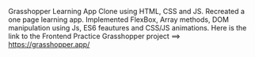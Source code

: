 Grasshopper Learning App Clone using HTML, CSS and JS.
Recreated a one page learning app. Implemented FlexBox, Array methods, DOM manipulation using Js, ES6 feautures and CSS/JS animations. 
Here is the link to the Frontend Practice Grasshopper project ==> https://grasshopper.app/